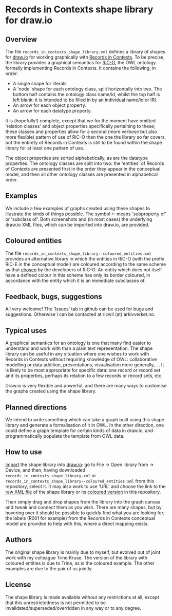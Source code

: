 Records in Contexts shape library for draw.io
=============================================

Overview
--------

The file `records_in_contexts_shape_library.xml` defines a library of shapes for [draw.io](https://draw.io) for working graphically with [Records in Contexts](https://www.ica.org/resource/records-in-contexts-conceptual-model/). To be precise, the library provides a graphical semantics for [RiC-O](https://github.com/ICA-EGAD/RiC-O), the OWL ontology formally implementing Records in Contexts. It contains the following, in order:

* A single shape for literals
* A 'node' shape for each ontology class, split horizontally into two. The bottom half contains the ontology class name/id, whilst the top half is left blank: it is intended to be filled in by an individual name/id or IRI.
* An arrow for each object property.
* An arrow for each datatype property.

It is (hopefully!) complete, except that we for the moment have omitted 'relation classes' and object properties specifically pertaining to these; these classes and properties allow for a second (more verbose but also more flexible) pattern of use of RiC-O than the one the library so far covers, but the entirety of Records in Contexts is still to be found within the shape library for at least one pattern of use.

The object properties are sorted alphabetically, as are the datatype properties. The ontology classes are split into two: the 'entities' of Records of Contexts are presented first in the order they appear in the conceptual model, and then all other ontology classes are presented in alphabetical order.


Examples
--------

We include a few examples of graphs created using these shapes to illustrate the kinds of things possible. The symbol ⊂ means 'subproperty of' or 'subclass of'. Both screenshots and (in most cases) the underlying draw.io XML files, which can be imported into draw.io, are provided.


Coloured entities
-----------------

The file `records_in_contexts_shape_library--coloured_entities.xml` provides an alternative library in which the entities in RiC-O (with the prefix RiC-E in the conceptual model) are coloured according to the same scheme as that [chosen](https://groups.google.com/g/Records_in_Contexts_users/c/jvPTj01KmU0/m/oWs-ruaTGAAJ) by the developers of RiC-O. An entity which does not itself have a defined colour in this scheme has only its border coloured, in accordance with the entity which it is an immediate subclasses of.


Feedback, bugs, suggestions
---------------------------

All very welcome! The 'Issues' tab in github can be used for bugs and suggestions. Otherwise I can be contacted at ricwil (at) arkivverket.no.


Typical uses
------------

A graphical semantics for an ontology is one that many find easier to understand and work with than a plain text representation. The shape library can be useful in any situation where one wishes to work with Records in Contexts without requiring knowledge of OWL: collaborative modelling or data addition, presentations, visualisation more generally, ... It is likely to be most appropriate for specific data: one record or record set and its properties, perhaps its relation to a few records or record sets, etc.

Draw.io is very flexible and powerful, and there are many ways to customise the graphs created using the shape library.



Planned directions
------------------

We intend to write something which can take a graph built using this shape library and generate a formalisation of it in OWL. In the other direction, one could define a graph template for certain kinds of data in draw.io, and programmatically populate the template from OWL data.


How to use
----------

[Import](https://www.drawio.com/blog/custom-libraries) the shape library into [draw.io](https://draw.io): go to File -> Open library from -> Device, and then, having downloaded `records_in_contexts_shape_library.xml` or `records_in_contexts_shape_library--coloured_entities.xml` from this repository, select it. It may also work to use 'URL' and choose the link to the [raw XML file](https://raw.githubusercontent.com/williamsonrichard/records_in_contexts_draw_io_shape_library/main/records_in_contexts_shape_library.xml) of the shape library or its [coloured version](https://raw.githubusercontent.com/williamsonrichard/records_in_contexts_draw_io_shape_library/main/records_in_contexts_shape_library--coloured_entities.xml) in this repository.

Then simply drag and drop shapes from the library into the graph canvas and tweak and connect them as you wish. There are many shapes, but by hovering over it should be possible to quickly find what you are looking for; the labels (R001 for example) from the Records in Contexts conceptual model are provided to help with this, where a direct mapping exists.


Authors
-------

The original shape library is mainly due to myself, but evolved out of joint work with my colleague Trine Kruse. The version of the library with coloured entities is due to Trine, as is the coloured example. The other examples are due to the pair of us jointly.


License
-------

The shape library is made available without any restrictions at all, except that this unrestrictedness is not permitted to be invalidated/superseded/overridden in any way or to any degree.
